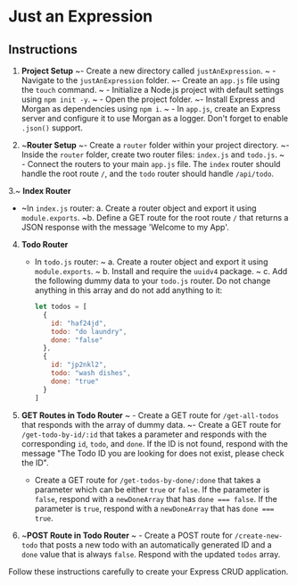 # Just an Expression

## Instructions

1. **Project Setup**
   ~- Create a new directory called `justAnExpression`.
  ~ - Navigate to the `justAnExpression` folder.
   ~- Create an `app.js` file using the `touch` command.
  ~ - Initialize a Node.js project with default settings using `npm init -y`.
  ~ - Open the project folder.
   ~- Install Express and Morgan as dependencies using `npm i`.
 ~  - In `app.js`, create an Express server and configure it to use Morgan as a logger. Don't forget to enable `.json()` support.

2. ~**Router Setup**
   ~- Create a `router` folder within your project directory.
   ~- Inside the `router` folder, create two router files: `index.js` and `todo.js`.
  ~ - Connect the routers to your main `app.js` file. The `index` router should handle the root route `/`, and the `todo` router should handle `/api/todo`.

3.~ **Index Router**
   - ~In `index.js` router:
     a. Create a router object and export it using `module.exports`.
     ~b. Define a GET route for the root route `/` that returns a JSON response with the message 'Welcome to my App'.

4. **Todo Router**
   - In `todo.js` router:
    ~ a. Create a router object and export it using `module.exports`.
   ~  b. Install and require the `uuidv4` package.
    ~ c. Add the following dummy data to your `todo.js` router. Do not change anything in this array and do not add anything to it:
        ```javascript
        let todos = [
          {
            id: "haf24jd",
            todo: "do laundry",
            done: "false"
          },
          {
            id: "jp2nkl2",
            todo: "wash dishes",
            done: "true"
          }
        ]
        ```

5. **GET Routes in Todo Router**
  ~ - Create a GET route for `/get-all-todos` that responds with the array of dummy data.
   ~- Create a GET route for `/get-todo-by-id/:id` that takes a parameter and responds with the corresponding `id`, `todo`, and `done`. If the ID is not found, respond with the message "The Todo ID you are looking for does not exist, please check the ID".
   - Create a GET route for `/get-todos-by-done/:done` that takes a parameter which can be either `true` or `false`. If the parameter is `false`, respond with a `newDoneArray` that has `done === false`. If the parameter is `true`, respond with a `newDoneArray` that has `done === true`.

6. ~**POST Route in Todo Router**
  ~ - Create a POST route for `/create-new-todo` that posts a new todo with an automatically generated ID and a `done` value that is always `false`. Respond with the updated `todos` array.

Follow these instructions carefully to create your Express CRUD application.
